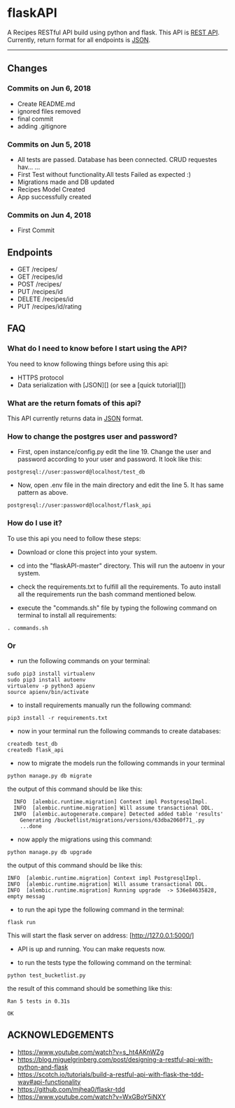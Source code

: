 # flaskAPI
A Recipes RESTful API build using python and flask. This API is [REST API](http://en.wikipedia.org/wiki/Representational_State_Transfer "RESTful"). Currently, return format for all endpoints is [JSON](http://json.org/ "JSON").
***
## Changes

### Commits on Jun 6, 2018
- Create README.md
- ignored files removed
- final commit
- adding .gitignore

### Commits on Jun 5, 2018
- All tests are passed. Database has been connected. CRUD requestes hav…  …
- First Test without functionality.All tests Failed as expected :)
- Migrations made and DB updated
- Recipes Model Created
- App successfully created

### Commits on Jun 4, 2018
- First Commit


## Endpoints

- GET /recipes/
- GET /recipes/id
- POST /recipes/
- PUT /recipes/id
- DELETE /recipes/id
- PUT /recipes/id/rating

## FAQ
### What do I need to know before I start using the API?
You need to know following things before using this api:

- HTTPS protocol
- Data serialization with [JSON][] (or see a [quick tutorial][])

### What are the return fomats of this api?
This API currently returns data in [JSON](http://json.org/ "JSON") format.

### How to change the postgres user and password?
- First, open instance/config.py edit the line 19. Change the user and password according to your user and password. It look like this: 
```
postgresql://user:password@localhost/test_db
```
- Now, open .env file in the main directory and edit the line 5. It has same pattern as above.
```
postgresql://user:password@localhost/flask_api
```
### How do I use it?
To use this api you need to follow these steps:

- Download or clone this project into your system.
- cd into the "flaskAPI-master" directory. This will run the autoenv in your system.
- check the requirements.txt to fulfill all the requirements. To auto install all the requirements run the bash command mentioned below.

- execute the "commands.sh" file by typing the following command on terminal to install all requirements:
```
. commands.sh
```
### Or
- run the following commands on your terminal:
```
sudo pip3 install virtualenv
sudo pip3 install autoenv
virtualenv -p python3 apienv
source apienv/bin/activate
```

- to install requirements manually run the following command:
```
pip3 install -r requirements.txt
```
- now in your terminal run the following commands to create databases:
```
createdb test_db
createdb flask_api
```
- now to migrate the models run the following commands in your terminal
```
python manage.py db migrate
```
the output of this command should be like this:
```
  INFO  [alembic.runtime.migration] Context impl PostgresqlImpl.
  INFO  [alembic.runtime.migration] Will assume transactional DDL.
  INFO  [alembic.autogenerate.compare] Detected added table 'results'
    Generating /bucketlist/migrations/versions/63dba2060f71_.py
    ...done
```

- now apply the migrations using this command:
```
python manage.py db upgrade
```
the output of this command should be like this:
```
INFO  [alembic.runtime.migration] Context impl PostgresqlImpl.
INFO  [alembic.runtime.migration] Will assume transactional DDL.
INFO  [alembic.runtime.migration] Running upgrade  -> 536e84635828, empty messag
```
- to run the api type the following command in the terminal:
```
flask run
``` 
This will start the flask server on address: [http://127.0.0.1:5000/]
- API is up and running. You can make requests now.

- to run the tests type the following command on the terminal:
```
python test_bucketlist.py
```
the result of this command should be something like this:
```
Ran 5 tests in 0.31s

OK
```

## ACKNOWLEDGEMENTS
- https://www.youtube.com/watch?v=s_ht4AKnWZg
- https://blog.miguelgrinberg.com/post/designing-a-restful-api-with-python-and-flask
- https://scotch.io/tutorials/build-a-restful-api-with-flask-the-tdd-way#api-functionality
- https://github.com/mjhea0/flaskr-tdd
- https://www.youtube.com/watch?v=WxGBoY5iNXY


